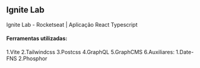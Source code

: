 ## Ignite Lab

Ignite Lab - Rocketseat | Aplicação React Typescript

#### Ferramentas utilizadas: 

1.Vite
2.Tailwindcss
3.Postcss
4.GraphQL
5.GraphCMS
6.Auxiliares:
  1.Date-FNS
  2.Phosphor

